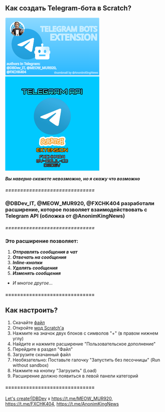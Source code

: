 ## Как создать Telegram-бота в Scratch?
<img src="https://github.com/DBDev-git/TelegramBotAPI/blob/fba37c610a31e1f1d8e87cb2cb0197efa1f18f5c/Thumbnail%20for%20Telegram%20Bot%20API%20extension%20by%20%40AnonimKingNews.png" alt="AnonimKingNews" width="300"/>
<img src="https://github.com/DBDev-git/TelegramBotAPI/blob/fba37c610a31e1f1d8e87cb2cb0197efa1f18f5c/Thumbnail%20for%20Telegram%20Bot%20API%20extension%20by%20%40FXCHK404.png" alt="FXCHK404" width="300"/>

***Вы наверно скажете невозможно, но я скажу что возможно***
##### ==============================
### @DBDev_IT, @MEOW_MUR920, @FXCHK404 разработали расширение, которое позволяет взаимодействовать с Telegram API (обложка от @AnonimKingNews)
##### ==============================
### Это расширение позволяет:
1. ***Отправлять сообщения в чат***
2. ***Отвечать на сообщения***
3. ***Inline-кнопки***
4. ***Удалять сообщения***
5. ***Изменять сообщения***
+ _И многое другое..._
#### ==============================
## Как настроить?
1. Скачайте [файл](https://github.com/DBDev-git/TelegramBotAPI/blob/main/TGAPI_TW1.1.js)
2. Откройте [мод Scratch'а](http://turbowarp.org/editor)
3. Нажмите на значок двух блоков с символов "+" (в правом нижнем углу)
4. Найдите и нажмите расширение "Пользовательское дополнение"
5. Перейдите в раздел "Файл"
6. Загрузите скачанный файл
7. Необязательно: Поставьте галочку "Запустить без песочницы" (Run without sandbox)
8. Нажмите на кнопку "Загрузить" (Load)
9. Расширение должно появиться в левой панели категорий
#### ==============================
[Let's create!|DBDev](http://t.me/DBDev_IT_channel) x https://t.me/MEOW_MUR920, https://t.me/FXCHK404, https://t.me/AnonimKingNews
